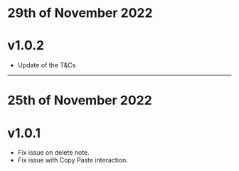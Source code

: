 # 29th of November 2022
# v1.0.2

+ Update of the T&Cs

---

# 25th of November 2022
# v1.0.1

+ Fix issue on delete note.
+ Fix issue with Copy Paste interaction.
